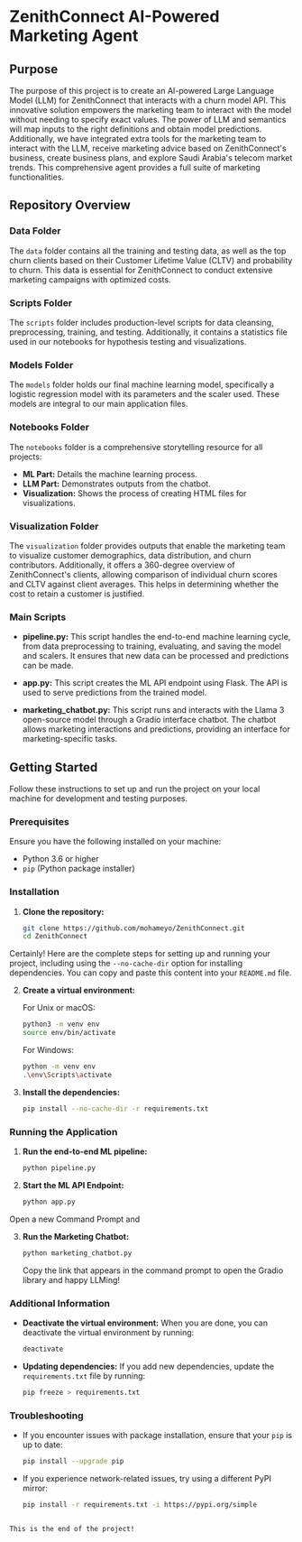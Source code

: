 # ZenithConnect AI-Powered Marketing Agent

## Purpose

The purpose of this project is to create an AI-powered Large Language Model (LLM) for ZenithConnect that interacts with a churn model API. This innovative solution empowers the marketing team to interact with the model without needing to specify exact values. The power of LLM and semantics will map inputs to the right definitions and obtain model predictions. Additionally, we have integrated extra tools for the marketing team to interact with the LLM, receive marketing advice based on ZenithConnect's business, create business plans, and explore Saudi Arabia's telecom market trends. This comprehensive agent provides a full suite of marketing functionalities.

## Repository Overview

### Data Folder

The `data` folder contains all the training and testing data, as well as the top churn clients based on their Customer Lifetime Value (CLTV) and probability to churn. This data is essential for ZenithConnect to conduct extensive marketing campaigns with optimized costs.

### Scripts Folder

The `scripts` folder includes production-level scripts for data cleansing, preprocessing, training, and testing. Additionally, it contains a statistics file used in our notebooks for hypothesis testing and visualizations.

### Models Folder

The `models` folder holds our final machine learning model, specifically a logistic regression model with its parameters and the scaler used. These models are integral to our main application files.

### Notebooks Folder

The `notebooks` folder is a comprehensive storytelling resource for all projects:
- **ML Part:** Details the machine learning process.
- **LLM Part:** Demonstrates outputs from the chatbot.
- **Visualization:** Shows the process of creating HTML files for visualizations.

### Visualization Folder

The `visualization` folder provides outputs that enable the marketing team to visualize customer demographics, data distribution, and churn contributors. Additionally, it offers a 360-degree overview of ZenithConnect's clients, allowing comparison of individual churn scores and CLTV against client averages. This helps in determining whether the cost to retain a customer is justified.

### Main Scripts

- **pipeline.py:** This script handles the end-to-end machine learning cycle, from data preprocessing to training, evaluating, and saving the model and scalers. It ensures that new data can be processed and predictions can be made.
  
- **app.py:** This script creates the ML API endpoint using Flask. The API is used to serve predictions from the trained model.

- **marketing_chatbot.py:** This script runs and interacts with the Llama 3 open-source model through a Gradio interface chatbot. The chatbot allows marketing interactions and predictions, providing an interface for marketing-specific tasks.

## Getting Started

Follow these instructions to set up and run the project on your local machine for development and testing purposes.

### Prerequisites

Ensure you have the following installed on your machine:
- Python 3.6 or higher
- `pip` (Python package installer)

### Installation

1. **Clone the repository:**

   ```sh
   git clone https://github.com/mohameyo/ZenithConnect.git
   cd ZenithConnect

Certainly! Here are the complete steps for setting up and running your project, including using the `--no-cache-dir` option for installing dependencies. You can copy and paste this content into your `README.md` file.

2. **Create a virtual environment:**

   For Unix or macOS:

   ```sh
   python3 -m venv env
   source env/bin/activate
   ```

   For Windows:

   ```sh
   python -m venv env
   .\env\Scripts\activate
   ```

3. **Install the dependencies:**

   ```sh
   pip install --no-cache-dir -r requirements.txt
   ```

### Running the Application

1. **Run the end-to-end ML pipeline:**

   ```sh
   python pipeline.py
   ```

2. **Start the ML API Endpoint:**

   ```sh
   python app.py
   ```
Open a new Command Prompt and

3. **Run the Marketing Chatbot:**

   ```sh
   python marketing_chatbot.py
   ```
   Copy the link that appears in the command prompt to open the Gradio library and happy LLMing!

### Additional Information

- **Deactivate the virtual environment:** When you are done, you can deactivate the virtual environment by running:

  ```sh
  deactivate
  ```

- **Updating dependencies:** If you add new dependencies, update the `requirements.txt` file by running:

  ```sh
  pip freeze > requirements.txt
  ```

### Troubleshooting

- If you encounter issues with package installation, ensure that your `pip` is up to date:

  ```sh
  pip install --upgrade pip
  ```

- If you experience network-related issues, try using a different PyPI mirror:

  ```sh
  pip install -r requirements.txt -i https://pypi.org/simple
  ```
```

This is the end of the project!
